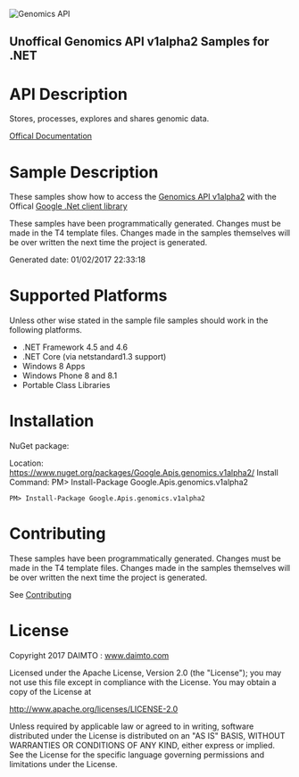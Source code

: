 ﻿![Genomics API](http://www.google.com/images/icons/product/search-32.gif)

## Unoffical Genomics API v1alpha2 Samples for .NET  ##

API Description
=============

Stores, processes, explores and shares genomic data.

[Offical Documentation](https://cloud.google.com/genomics/)

Sample Description
=============

These samples show how to access the [Genomics API v1alpha2](https://cloud.google.com/genomics/) with the Offical [Google .Net client library](https://github.com/google/google-api-dotnet-client)

These samples have been programmatically generated. Changes must be made in the T4 template files. Changes made in the samples themselves will be over written the next time the project is generated.

Generated date: 01/02/2017 22:33:18 

Supported Platforms
=================================

Unless other wise stated in the sample file samples should work in the following platforms.

* .NET Framework 4.5 and 4.6
* .NET Core (via netstandard1.3 support)
* Windows 8 Apps
* Windows Phone 8 and 8.1
* Portable Class Libraries

Installation
=================================

NuGet package:

Location: https://www.nuget.org/packages/Google.Apis.genomics.v1alpha2/ 
Install Command: PM>  Install-Package Google.Apis.genomics.v1alpha2

```
PM> Install-Package Google.Apis.genomics.v1alpha2
```

Contributing
=================================

These samples have been programmatically generated. Changes must be made in the T4 template files. Changes made in the samples themselves will be over written the next time the project is generated.

See [Contributing](CONTRIBUTING.md)

License
=================================

Copyright 2017 DAIMTO :  www.daimto.com

Licensed under the Apache License, Version 2.0 (the "License"); you may not use this file except in compliance with
the License. You may obtain a copy of the License at

http://www.apache.org/licenses/LICENSE-2.0

Unless required by applicable law or agreed to in writing, software distributed under the License is distributed on
an "AS IS" BASIS, WITHOUT WARRANTIES OR CONDITIONS OF ANY KIND, either express or implied. See the License for the
specific language governing permissions and limitations under the License.